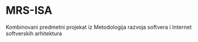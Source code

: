 # MRS-ISA
Kombinovani predmetni projekat iz Metodologija razvoja softvera i Internet softverskih arhitektura 
